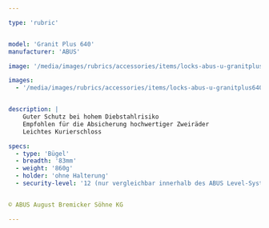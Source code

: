 ```yaml
---

type: 'rubric'


model: 'Granit Plus 640'
manufacturer: 'ABUS'

image: '/media/images/rubrics/accessories/items/locks-abus-u-granitplus640_1.jpg'

images:
  - '/media/images/rubrics/accessories/items/locks-abus-u-granitplus640_2.jpg'


description: |
    Guter Schutz bei hohem Diebstahlrisiko
    Empfohlen für die Absicherung hochwertiger Zweiräder
    Leichtes Kurierschloss

specs: 
  - type: 'Bügel'
  - breadth: '83mm'
  - weight: '860g'
  - holder: 'ohne Halterung'
  - security-level: '12 (nur vergleichbar innerhalb des ABUS Level-Systems)'


© ABUS August Bremicker Söhne KG

---
```

